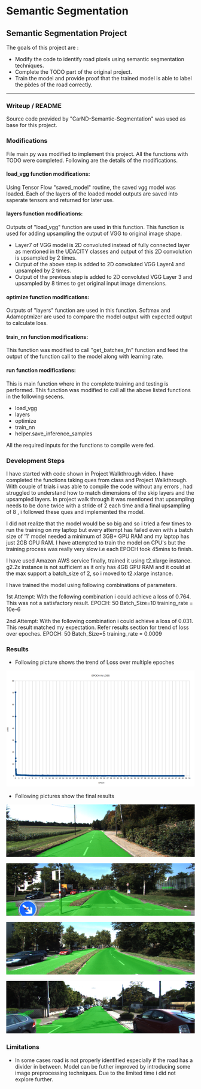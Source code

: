 # Semantic Segmentation 

## **Semantic Segmentation Project**

The goals of this project are :
* Modify the code to identify road pixels using semantic segmentation techniques. 
* Complete the TODO part of the original project. 
* Train the model and provide proof that the trained model is able to label the pixles of the road correctly. 

[//]: # (Image References)

[image1]: ./output/EPOCHVsLOSS.png "EpochVsLoss"
[image2]: ./output/um_000081.png "Output Image 1"
[image3]: ./output/umm_000007.png "Output Image 2"
[image4]: ./output/umm_000008.png "Output Image 3"
[image5]: ./output/uu_000024.png "Output Image 4"


---
### Writeup / README
Source code provided by "CarND-Semantic-Segmentation" was used as base for this project. 

### Modifications
File main.py was modified to implement this project. All the functions with TODO were completed. Following are the details of the modifications. 

#### load_vgg function modifications: 
Using Tensor Flow "saved_model" routine, the saved vgg model was loaded. Each of the layers of the loaded model outputs are saved into saperate tensors and returned for later use. 

#### layers function modifications:
Outputs of "load_vgg" function are used in this function. This function is used for adding upsampling the output of VGG to original image shape.
- Layer7 of VGG model is  2D convoluted instead of fully connected layer as mentioned in the UDACITY classes and output of this 2D convolution is upsampled by 2 times. 
- Output of the above step is added to 2D convoluted VGG Layer4 and upsampled by 2 times.
- Output of the previous step is added to 2D convoluted VGG Layer 3 and upsampled by 8 times to get original input image dimensions.

#### optimize function modifications:
Outputs of "layers" function are used in this function. Softmax and Adamoptmizer are used to compare the model output with expected output to calculate loss. 

#### train_nn function modifications:
This function was modified to call "get_batches_fn" function and feed the output of the function call to the model along with learning rate. 

#### run function modifications: 
This is main function where in the complete training and testing is performed. This function was modified to call all the above listed functions in the following secens. 
- load_vgg
- layers
- optimize
- train_nn 
- helper.save_inference_samples

All the required inputs for the functions to compile were fed. 

### Development Steps 
I have started with code shown in Project Walkthrough video. I have completed the functions taking ques from class and Project Walkthrough. With couple of trials i was able to compile the code without any errors , had struggled to understand how to match dimensions of the skip layers and the upsampled layers. In project walk through it was mentioned that upsampling needs to be done twice with a stride of 2 each time and a final upsampling of 8 , i followed these ques and implemented the model. 

I did not realize that the model would be so big and so i tried a few times to run the training on my laptop but every attempt has failed even with a batch size of '1' model needed a minimum of 3GB+ GPU RAM and my laptop has just 2GB GPU RAM. I have attempted to train the model on CPU's but the training process was really very slow i.e each EPOCH took 45mins to finish. 

I have used Amazon AWS service finally, trained it using t2.xlarge instance. g2.2x instance is not sufficient as it only has 4GB GPU RAM and it could at the max support a batch_size of 2, so i moved to t2.xlarge instance.

I have trained the model using following combinations of parameters. 

1st Attempt: With the following combination i could achieve a loss of 0.764. This was not a satisfactory result. 
  EPOCH: 50
  Batch_Size=10
  training_rate = 10e-6

2nd Attempt: With the following combination i could achieve a loss of 0.031. This result matched my expectation. Refer results section for trend of loss over epoches.
  EPOCH: 50
  Batch_Size=5
  training_rate = 0.0009

### Results
- Following picture shows the trend of Loss over multiple epoches

![alt text][image1]

- Following pictures show the final results

![alt text][image2]

![alt text][image3]

![alt text][image4]

![alt text][image5]

### Limitations
- In some cases road is not properly identified especially if the road has a divider in between. Model can be futher improved by introducing some image preprocessing techniques. Due to the limited time i did not explore further. 
